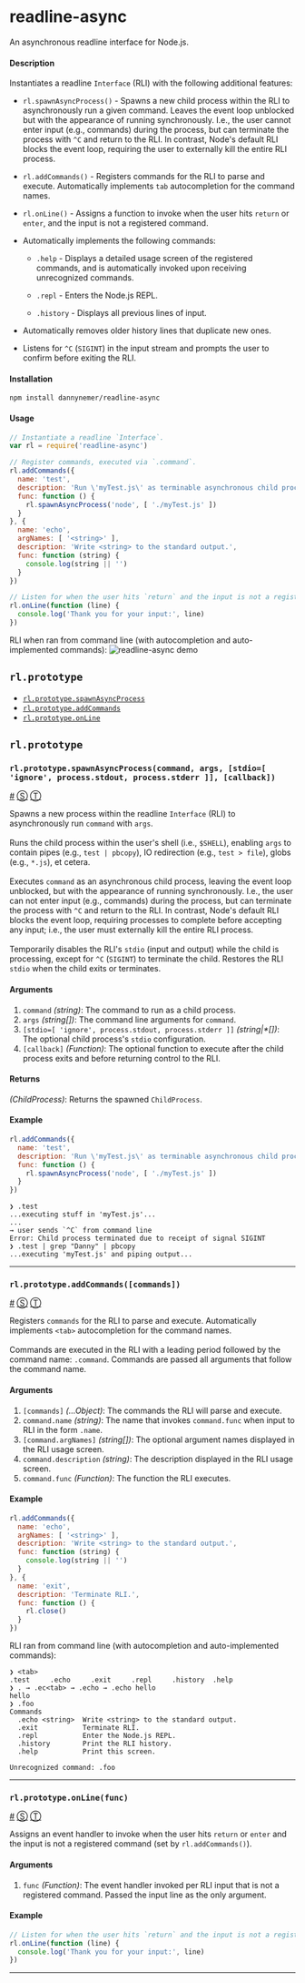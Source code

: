 # readline-async

An asynchronous readline interface for Node.js.

#### Description
Instantiates a readline `Interface` (RLI) with the following additional features:

- `rl.spawnAsyncProcess()` - Spawns a new child process within the RLI to asynchronously run a given command. Leaves the event loop unblocked but with the appearance of running synchronously. I.e., the user cannot enter input (e.g., commands) during the process, but can terminate the process with `^C` and return to the RLI. In contrast, Node's default RLI blocks the event loop, requiring the user to externally kill the entire RLI process.

- `rl.addCommands()` - Registers commands for the RLI to parse and execute. Automatically implements `tab` autocompletion for the command names.

- `rl.onLine()` - Assigns a function to invoke when the user hits `return` or `enter`, and the input is not a registered command.

- Automatically implements the following commands:

  - `.help` - Displays a detailed usage screen of the registered commands, and is automatically invoked upon receiving unrecognized commands.

  - `.repl` - Enters the Node.js REPL.

  - `.history` - Displays all previous lines of input.

- Automatically removes older history lines that duplicate new ones.

- Listens for `^C` (`SIGINT`) in the input stream and prompts the user to confirm before exiting the RLI.

#### Installation
```shell
npm install dannynemer/readline-async
```

#### Usage
```js
// Instantiate a readline `Interface`.
var rl = require('readline-async')

// Register commands, executed via `.command`.
rl.addCommands({
  name: 'test',
  description: 'Run \'myTest.js\' as terminable asynchronous child process.',
  func: function () {
    rl.spawnAsyncProcess('node', [ './myTest.js' ])
  }
}, {
  name: 'echo',
  argNames: [ '<string>' ],
  description: 'Write <string> to the standard output.',
  func: function (string) {
    console.log(string || '')
  }
})

// Listen for when the user hits `return` and the input is not a registered command.
rl.onLine(function (line) {
  console.log('Thank you for your input:', line)
})
```
RLI when ran from command line (with autocompletion and auto-implemented commands):
![readline-async demo](https://raw.githubusercontent.com/DannyNemer/readline-async/master/doc/demo.gif)

<!-- div class="toc-container" -->

<!-- div -->

## `rl.prototype`
* <a href="#rl-prototype-spawnAsyncProcess">`rl.prototype.spawnAsyncProcess`</a>
* <a href="#rl-prototype-addCommands">`rl.prototype.addCommands`</a>
* <a href="#rl-prototype-onLine">`rl.prototype.onLine`</a>

<!-- /div -->

<!-- /div -->

<!-- div class="doc-container" -->

<!-- div -->

## `rl.prototype`

<!-- div -->

### <a id="rl-prototype-spawnAsyncProcess"></a>`rl.prototype.spawnAsyncProcess(command, args, [stdio=[ 'ignore', process.stdout, process.stderr ]], [callback])`
<a href="#rl-prototype-spawnAsyncProcess">#</a> [&#x24C8;](https://github.com/DannyNemer/readline-async/blob/master/readlineAsync.js#L79 "View in source") [&#x24C9;][1]

Spawns a new process within the readline `Interface` (RLI) to asynchronously run `command` with `args`.
<br>
<br>
Runs the child process within the user's shell (i.e., `$SHELL`), enabling `args` to contain pipes (e.g., `test | pbcopy`), IO redirection (e.g., `test > file`), globs (e.g., `*.js`), et cetera.
<br>
<br>
Executes `command` as an asynchronous child process, leaving the event loop unblocked, but with the appearance of running synchronously. I.e., the user can not enter input (e.g., commands) during the process, but can terminate the process with `^C` and return to the RLI. In contrast, Node's default RLI blocks the event loop, requiring processes to complete before accepting any input; i.e., the user must externally kill the entire RLI process.
<br>
<br>
Temporarily disables the RLI's `stdio` (input and output) while the child is processing, except for `^C` (`SIGINT`) to terminate the child. Restores the RLI `stdio` when the child exits or terminates.

#### Arguments
1. `command` *(string)*: The command to run as a child process.
2. `args` *(string&#91;&#93;)*: The command line arguments for `command`.
3. `[stdio=[ 'ignore', process.stdout, process.stderr ]]` *(string|&#42;&#91;&#93;)*: The optional child process's `stdio` configuration.
4. `[callback]` *(Function)*: The optional function to execute after the child process exits and before returning control to the RLI.

#### Returns
*(ChildProcess)*:  Returns the spawned `ChildProcess`.

#### Example
```js
rl.addCommands({
  name: 'test',
  description: 'Run \'myTest.js\' as terminable asynchronous child process.',
  func: function () {
    rl.spawnAsyncProcess('node', [ './myTest.js' ])
  }
})
```
```
❯ .test
...executing stuff in 'myTest.js'...
...
→ user sends `^C` from command line
Error: Child process terminated due to receipt of signal SIGINT
❯ .test | grep "Danny" | pbcopy
...executing 'myTest.js' and piping output...
```
* * *

<!-- /div -->

<!-- div -->

### <a id="rl-prototype-addCommands"></a>`rl.prototype.addCommands([commands])`
<a href="#rl-prototype-addCommands">#</a> [&#x24C8;](https://github.com/DannyNemer/readline-async/blob/master/readlineAsync.js#L206 "View in source") [&#x24C9;][1]

Registers `commands` for the RLI to parse and execute. Automatically implements `<tab>` autocompletion for the command names.
<br>
<br>
Commands are executed in the RLI with a leading period followed by the command name: `.command`. Commands are passed all arguments that follow the command name.

#### Arguments
1. `[commands]` *(...Object)*: The commands the RLI will parse and execute.
2. `command.name` *(string)*: The name that invokes `command.func` when input to RLI in the form `.name`.
3. `[command.argNames]` *(string&#91;&#93;)*: The optional argument names displayed in the RLI usage screen.
4. `command.description` *(string)*: The description displayed in the RLI usage screen.
5. `command.func` *(Function)*: The function the RLI executes.

#### Example
```js
rl.addCommands({
  name: 'echo',
  argNames: [ '<string>' ],
  description: 'Write <string> to the standard output.',
  func: function (string) {
    console.log(string || '')
  }
}, {
  name: 'exit',
  description: 'Terminate RLI.',
  func: function () {
    rl.close()
  }
})
```
RLI ran from command line (with autocompletion and auto-implemented commands):
```
❯ <tab>
.test     .echo     .exit     .repl     .history  .help
❯ . → .ec<tab> → .echo → .echo hello
hello
❯ .foo
Commands
  .echo <string>  Write <string> to the standard output.
  .exit           Terminate RLI.
  .repl           Enter the Node.js REPL.
  .history        Print the RLI history.
  .help           Print this screen.

Unrecognized command: .foo
```
* * *

<!-- /div -->

<!-- div -->

### <a id="rl-prototype-onLine"></a>`rl.prototype.onLine(func)`
<a href="#rl-prototype-onLine">#</a> [&#x24C8;](https://github.com/DannyNemer/readline-async/blob/master/readlineAsync.js#L341 "View in source") [&#x24C9;][1]

Assigns an event handler to invoke when the user hits `return` or `enter` and the input is not a registered command (set by `rl.addCommands()`).

#### Arguments
1. `func` *(Function)*: The event handler invoked per RLI input that is not a registered command. Passed the input line as the only argument.

#### Example
```js
// Listen for when the user hits `return` and the input is not a registered command.
rl.onLine(function (line) {
  console.log('Thank you for your input:', line)
})
```
* * *

<!-- /div -->

<!-- /div -->

<!-- /div -->

 [1]: #rl.prototype "Jump back to the TOC."
